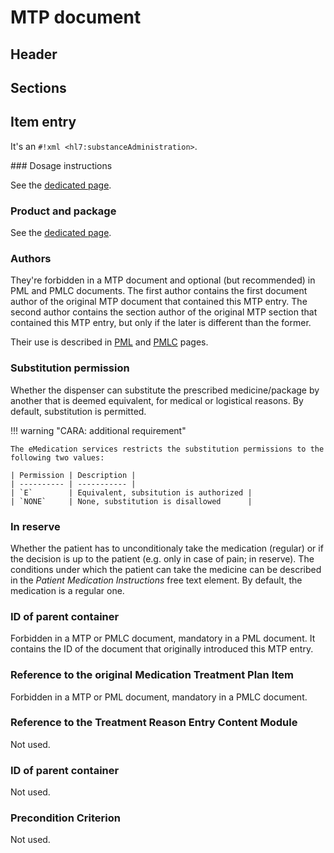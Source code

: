 # MTP document

## Header

## Sections

## Item entry

It's an `#!xml <hl7:substanceAdministration>`.

### Dosage instructions

See the [dedicated page](dosage.md).

### Product and package

See the [dedicated page](product.md).

### Authors

They're forbidden in a MTP document and optional (but recommended) in PML and PMLC documents. The first author contains the first document author of the original MTP document that contained this MTP entry. The second author contains the section author of the original MTP section that contained this MTP entry, but only if the later is different than the former.

Their use is described in [PML](pml.md) and [PMLC](pmlc.md) pages.

### Substitution permission

Whether the dispenser can substitute the prescribed medicine/package by another that is deemed equivalent, for medical or logistical reasons.
By default, substitution is permitted.

!!! warning "CARA: additional requirement"

    The eMedication services restricts the substitution permissions to the following two values:
    
    | Permission | Description |
    | ---------- | ----------- |
    | `E`        | Equivalent, subsitution is authorized |
    | `NONE`     | None, substitution is disallowed      |

### In reserve

Whether the patient has to unconditionaly take the medication (regular) or if the decision is up to the patient (e.g. only in case of pain; in reserve).
The conditions under which the patient can take the medicine can be described in the _Patient Medication Instructions_ free text element.
By default, the medication is a regular one.

### ID of parent container

Forbidden in a MTP or PMLC document, mandatory in a PML document. It contains the ID of the document that originally introduced this MTP entry.

### Reference to the original Medication Treatment Plan Item

Forbidden in a MTP or PML document, mandatory in a PMLC document.

### Reference to the Treatment Reason Entry Content Module

Not used.

### ID of parent container

Not used.

### Precondition Criterion

Not used.


